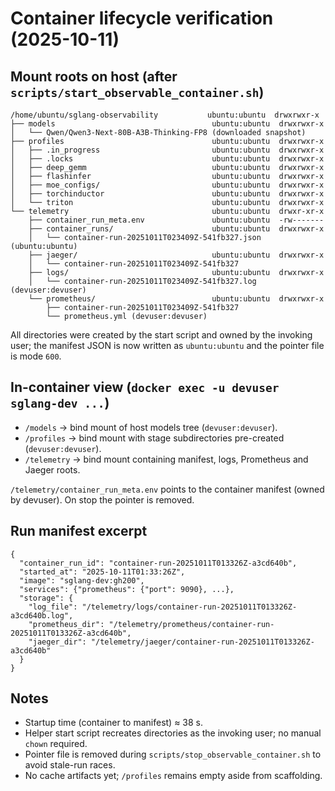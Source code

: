 # Container lifecycle verification (2025-10-11)

## Mount roots on host (after `scripts/start_observable_container.sh`)

```
/home/ubuntu/sglang-observability           ubuntu:ubuntu  drwxrwxr-x
├── models                                   ubuntu:ubuntu  drwxrwxr-x
│   └── Qwen/Qwen3-Next-80B-A3B-Thinking-FP8 (downloaded snapshot)
├── profiles                                 ubuntu:ubuntu  drwxrwxr-x
│   ├── .in_progress                         ubuntu:ubuntu  drwxrwxr-x
│   ├── .locks                               ubuntu:ubuntu  drwxrwxr-x
│   ├── deep_gemm                            ubuntu:ubuntu  drwxrwxr-x
│   ├── flashinfer                           ubuntu:ubuntu  drwxrwxr-x
│   ├── moe_configs/                         ubuntu:ubuntu  drwxrwxr-x
│   ├── torchinductor                        ubuntu:ubuntu  drwxrwxr-x
│   └── triton                               ubuntu:ubuntu  drwxrwxr-x
└── telemetry                                ubuntu:ubuntu  drwxr-xr-x
    ├── container_run_meta.env               ubuntu:ubuntu  -rw-------
    ├── container_runs/                      ubuntu:ubuntu  drwxrwxr-x
    │   └── container-run-20251011T023409Z-541fb327.json (ubuntu:ubuntu)
    ├── jaeger/                              ubuntu:ubuntu  drwxrwxr-x
    │   └── container-run-20251011T023409Z-541fb327
    ├── logs/                                ubuntu:ubuntu  drwxrwxr-x
    │   └── container-run-20251011T023409Z-541fb327.log (devuser:devuser)
    └── prometheus/                          ubuntu:ubuntu  drwxrwxr-x
        ├── container-run-20251011T023409Z-541fb327
        └── prometheus.yml (devuser:devuser)
```

All directories were created by the start script and owned by the invoking user; the manifest JSON is now written as `ubuntu:ubuntu` and the pointer file is mode `600`.

## In-container view (`docker exec -u devuser sglang-dev ...`)

- `/models` → bind mount of host models tree (`devuser:devuser`).
- `/profiles` → bind mount with stage subdirectories pre-created (`devuser:devuser`).
- `/telemetry` → bind mount containing manifest, logs, Prometheus and Jaeger roots.

`/telemetry/container_run_meta.env` points to the container manifest (owned by devuser). On stop the pointer is removed.

## Run manifest excerpt

```
{
  "container_run_id": "container-run-20251011T013326Z-a3cd640b",
  "started_at": "2025-10-11T01:33:26Z",
  "image": "sglang-dev:gh200",
  "services": {"prometheus": {"port": 9090}, ...},
  "storage": {
    "log_file": "/telemetry/logs/container-run-20251011T013326Z-a3cd640b.log",
    "prometheus_dir": "/telemetry/prometheus/container-run-20251011T013326Z-a3cd640b",
    "jaeger_dir": "/telemetry/jaeger/container-run-20251011T013326Z-a3cd640b"
  }
}
```

## Notes

- Startup time (container to manifest) ≈ 38 s.
- Helper start script recreates directories as the invoking user; no manual `chown` required.
- Pointer file is removed during `scripts/stop_observable_container.sh` to avoid stale-run races.
- No cache artifacts yet; `/profiles` remains empty aside from scaffolding.

